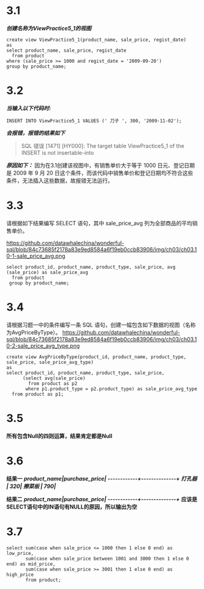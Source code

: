  # 3.1
 ***创建名称为ViewPractice5_1的视图***
 
```
create view ViewPractice5_1(product_name, sale_price, regist_date)
as
select product_name, sale_price, regist_date
  from product
where (sale_price >= 1000 and regist_date = '2009-09-20')
group by product_name;
```

# 3.2
***当输入以下代码时:***

```
INSERT INTO ViewPractice5_1 VALUES (' 刀子 ', 300, '2009-11-02');
```

***会报错，报错的结果如下***
>SQL 错误 [1471] [HY000]: The target table ViewPractice5_1 of the INSERT is not insertable-into

***原因如下：***
因为在3.1创建该视图中，有销售单价大于等于 1000 日元、登记日期是 2009 年 9 月 20 日这个条件，而该代码中销售单价和登记日期均不符合这些条件，无法插入这些数据，故报错无法运行。

# 3.3
请根据如下结果编写 SELECT 语句，其中 sale_price_avg 列为全部商品的平均销售单价。

https://github.com/datawhalechina/wonderful-sql/blob/84c73685f2178a83e9ed8584a6f19eb0ccb83906/img/ch03/ch03.10-1-sale_price_avg.png

```
select product_id, product_name, product_type, sale_price, avg (sale_price) as sale_price_avg
  from product
 group by product_name;
```

# 3.4
请根据习题一中的条件编写一条 SQL 语句，创建一幅包含如下数据的视图（名称为AvgPriceByType）。
https://github.com/datawhalechina/wonderful-sql/blob/84c73685f2178a83e9ed8584a6f19eb0ccb83906/img/ch03/ch03.10-2-sale_price_avg_type.png

```
create view AvgPriceByType(product_id, product_name, product_type, sale_price, sale_price_avg_type)
as
select product_id, product_name, product_type, sale_price,
      (select avg(sale_price)
        from product as p2
       where p1.product_type = p2.product_type) as sale_price_avg_type
  from product as p1;
```

# 3.5
**所有包含Null的四则运算，结果肯定都是Null**

# 3.6
**结果一**
***product_name|purchase_price|
------------+--------------+
打孔器         |           320|
擦菜板         |           790|***

**结果二**
***product_name|purchase_price|
------------+--------------+***
**应该是SELECT语句中的IN语句有NULL的原因，所以输出为空**

# 3.7

```
select sum(case when sale_price <= 1000 then 1 else 0 end) as low_price,
       sum(case when sale_price between 1001 and 3000 then 1 else 0 end) as mid_price,
       sum(case when sale_price >= 3001 then 1 else 0 end) as high_price
       from product;
```
